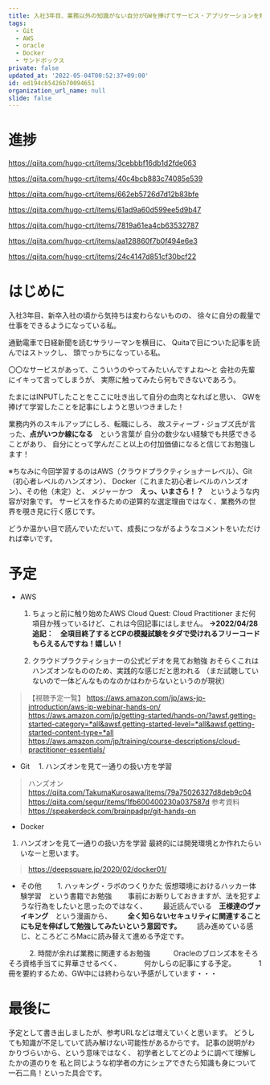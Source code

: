 ```yaml
---
title: 入社3年目、業務以外の知識がない自分がGWを捧げてサービス・アプリケーションを勉強してみた！〜0日目〜
tags:
  - Git
  - AWS
  - oracle
  - Docker
  - サンドボックス
private: false
updated_at: '2022-05-04T00:52:37+09:00'
id: ed194cb5426b70094651
organization_url_name: null
slide: false
---
```

# 進捗
https://qiita.com/hugo-crt/items/3cebbbf16db1d2fde063

https://qiita.com/hugo-crt/items/40c4bcb883c74085e539

https://qiita.com/hugo-crt/items/662eb5726d7d12b83bfe

https://qiita.com/hugo-crt/items/61ad9a60d599ee5d9b47

https://qiita.com/hugo-crt/items/7819a61ea4cb63532787

https://qiita.com/hugo-crt/items/aa128860f7b0f494e6e3

https://qiita.com/hugo-crt/items/24c4147d851cf30bcf22

# はじめに

入社3年目、新卒入社の頃から気持ちは変わらないものの、
徐々に自分の裁量で仕事をできるようになっている私。

通勤電車で日経新聞を読むサラリーマンを横目に、
Quitaで目についた記事を読んではストックし、
頭でっかちになっている私。

〇〇なサービスがあって、こういうのやってみたいんですよね〜と
会社の先輩にイキって言ってしまうが、
実際に触ってみたら何もできないであろう。

たまにはINPUTしたことをここに吐き出して自分の血肉となればと思い、
GWを捧げて学習したことを記事にしようと思いつきました！

業務内外のスキルアップにしろ、転職にしろ、
故スティーブ・ジョブズ氏が言った、__点がいつか線になる__　という言葉が
自分の数少ない経験でも共感できることがあり、
自分にとって学んだこと以上の付加価値になると信じてお勉強します！

※ちなみに今回学習するのはAWS（クラウドプラクティショナーレベル）、Git（初心者レベルのハンズオン）、
Docker（これまた初心者レベルのハンズオン）、その他（未定）と、
メジャーかつ　__えっ、いまさら！？__　というような内容が対象です。
サービスを作るための逆算的な選定理由ではなく、業務外の世界を覗き見に行く感じです。

どうか温かい目で読んでいただいて、成長につながるようなコメントをいただければ幸いです。


# 予定

- AWS
  1. ちょっと前に触り始めたAWS Cloud Quest: Cloud Practitioner
  まだ何項目か残っているけど、これは今回記事にはしません。
__→2022/04/28 追記：　全項目終了するとCPの模擬試験をタダで受けれるフリーコードもらえるんですね！嬉しい！__

  2. クラウドプラクティショナーの公式ビデオを見てお勉強
  おそらくこれはハンズオンなもののため、実践的な感じだと思われる
（まだ試聴していないので一体どんなものなのかはわからないというのが現状）
>【視聴予定一覧】
>https://aws.amazon.com/jp/aws-jp-introduction/aws-jp-webinar-hands-on/
>https://aws.amazon.com/jp/getting-started/hands-on/?awsf.getting-started-category=*all&awsf.getting-started-level=*all&awsf.getting-started-content-type=*all
>https://aws.amazon.com/jp/training/course-descriptions/cloud-practitioner-essentials/

- Git
　1. ハンズオンを見て一通りの扱い方を学習
 >ハンズオン
 >https://qiita.com/TakumaKurosawa/items/79a75026327d8deb9c04
 >https://qiita.com/segur/items/1fb600400230a037587d
 >参考資料
 https://speakerdeck.com/brainpadpr/git-hands-on

- Docker
 1. ハンズオンを見て一通りの扱い方を学習
 最終的には開発環境とか作れたらいいなーと思います。
  >https://deepsquare.jp/2020/02/docker01/

- その他
　　1. ハッキング・ラボのつくりかた 仮想環境におけるハッカー体験学習　という書籍でお勉強
　　事前にお断りしておきますが、法を犯すような行為をしたいと思ったのではなく、
　　最近読んでいる　__王様達のヴァイキング__　という漫画から、
　　__全く知らないセキュリティに関連することにも足を伸ばして勉強してみたいという意図です。__ 
　　読み進めている感じ、ところどころMacに読み替えて進める予定です。

　　　2. 時間が余れば業務に関連するお勉強
　　　Oracleのブロンズ本をそろそろ資格手当てに昇華させるべく、
　　　何かしらの記事にする予定。
　　　1冊を要約するため、GW中には終わらない予感がしています・・・
　　　
 
# 最後に

予定として書き出しましたが、参考URLなどは増えていくと思います。
どうしても知識が不足していて読み解けない可能性があるからです。
記事の説明がわかりづらいから、という意味ではなく、
初学者としてどのように調べて理解したかの道のりを
私と同じような初学者の方にシェアできたら知識も身について一石二鳥！といった具合です。






　
